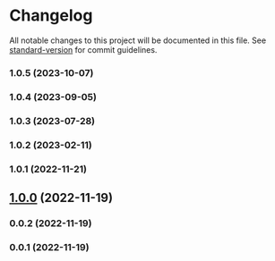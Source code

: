 # Changelog

All notable changes to this project will be documented in this file. See [standard-version](https://github.com/conventional-changelog/standard-version) for commit guidelines.

### 1.0.5 (2023-10-07)

### 1.0.4 (2023-09-05)

### 1.0.3 (2023-07-28)

### 1.0.2 (2023-02-11)

### 1.0.1 (2022-11-21)

## [1.0.0](https://github.com/Kikobeats/get-content-length/compare/v0.0.2...v1.0.0) (2022-11-19)

### 0.0.2 (2022-11-19)

### 0.0.1 (2022-11-19)
